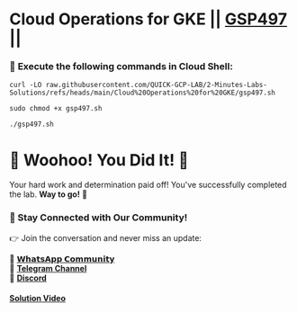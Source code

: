 # Cloud Operations for GKE || [GSP497](https://www.cloudskillsboost.google/focuses/5157?parent=catalog) ||

### 🚀 **Execute the following commands in Cloud Shell:**

```
curl -LO raw.githubusercontent.com/QUICK-GCP-LAB/2-Minutes-Labs-Solutions/refs/heads/main/Cloud%20Operations%20for%20GKE/gsp497.sh

sudo chmod +x gsp497.sh

./gsp497.sh
```

# 🎉 Woohoo! You Did It! 🎉

Your hard work and determination paid off!
You've successfully completed the lab. **Way to go!** 🚀

### 💬 Stay Connected with Our Community!

👉 Join the conversation and never miss an update:

💚 [**𝗪𝗵𝗮𝘁𝘀𝗔𝗽𝗽 𝗖𝗼𝗺𝗺𝘂𝗻𝗶𝘁𝘆**](https://chat.whatsapp.com/FYKYrKwcwYDE2Xl08SEi7D) <br>
📢 [**Telegram Channel**](https://t.me/+e1HQkO3ao2FmMGQ1) <br>
👥 [**Discord**](https://discord.gg/VzBN22adUC)

#### [Solution Video](https://www.youtube.com/@officialSheBright)
